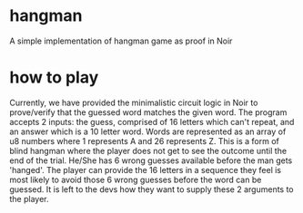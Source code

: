 # hangman
A simple implementation of hangman game as proof in Noir

# how to play
Currently, we have provided the minimalistic circuit logic in Noir to prove/verify that the guessed word matches the given word. 
The program accepts 2 inputs: the guess, comprised of 16 letters which can't repeat, and an answer which is a 10 letter word. Words are represented as an array of u8 numbers where 1 represents A and 26 represents Z. This is a form of blind hangman where the player does not get to see the outcome until the end of the trial. He/She has 6 wrong guesses available before the man gets 'hanged'. The player can provide the 16 letters in a sequence they feel is most likely to avoid those 6 wrong guesses before the word can be guessed. It is left to the devs how they want to supply these 2 arguments to the player.

